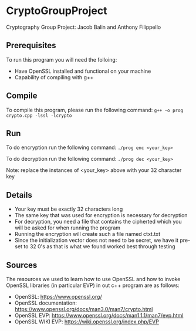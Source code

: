 # CryptoGroupProject
Cryptography Group Project: Jacob Balin and Anthony Filippello

## **Prerequisites**
To run this program you will need the folloing:
- Have OpenSSL installed and functional on your machine
- Capability of compiling with g++
## **Compile**
To compile this program, please run the following command:
    ```
    g++ -o prog crypto.cpp -lssl -lcrypto
    ```

## **Run**
To do encryption run the following command:
    ```
    ./prog enc <your_key>
    ```

To do decryption run the following command:
    ```
    ./prog dec <your_key>
    ```
    
Note: replace the instances of <your_key> above with your 32 character key

## **Details**
- Your key must be exactly 32 characters long
- The same key that was used for encryption is necessary for decryption
- For decryption, you need a file that contains the cipherted which you will be asked for when running the program
- Running the encryption will create such a file named ctxt.txt
- Since the initialization vector does not need to be secret, we have it pre-set to 32 0's as that is what we found worked best through testing
## **Sources**
The resources we used to learn how to use OpenSSL and how to invoke OpenSSL libraries (in particular EVP) in out c++ program are as follows:
- OpenSSL: https://www.openssl.org/
- OpenSSL documentation: https://www.openssl.org/docs/man3.0/man7/crypto.html
- OpenSSL EVP: https://www.openssl.org/docs/man1.1.1/man7/evp.html
- OpenSSL WIKI EVP: https://wiki.openssl.org/index.php/EVP
